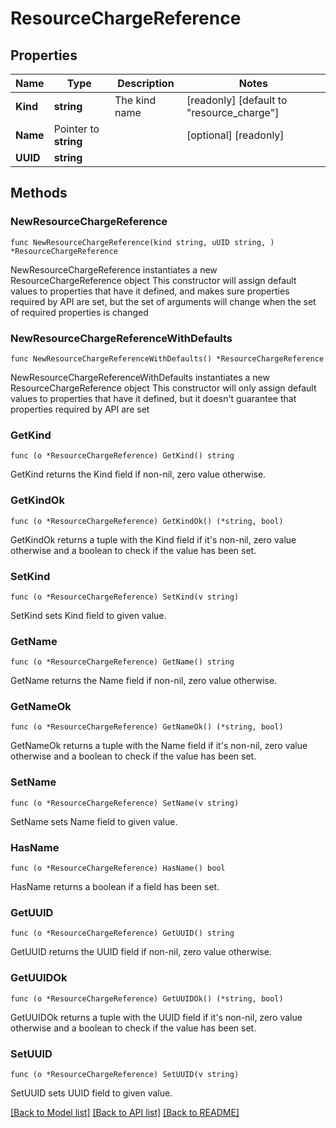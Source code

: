 # ResourceChargeReference

## Properties

Name | Type | Description | Notes
------------ | ------------- | ------------- | -------------
**Kind** | **string** | The kind name | [readonly] [default to "resource_charge"]
**Name** | Pointer to **string** |  | [optional] [readonly] 
**UUID** | **string** |  | 

## Methods

### NewResourceChargeReference

`func NewResourceChargeReference(kind string, uUID string, ) *ResourceChargeReference`

NewResourceChargeReference instantiates a new ResourceChargeReference object
This constructor will assign default values to properties that have it defined,
and makes sure properties required by API are set, but the set of arguments
will change when the set of required properties is changed

### NewResourceChargeReferenceWithDefaults

`func NewResourceChargeReferenceWithDefaults() *ResourceChargeReference`

NewResourceChargeReferenceWithDefaults instantiates a new ResourceChargeReference object
This constructor will only assign default values to properties that have it defined,
but it doesn't guarantee that properties required by API are set

### GetKind

`func (o *ResourceChargeReference) GetKind() string`

GetKind returns the Kind field if non-nil, zero value otherwise.

### GetKindOk

`func (o *ResourceChargeReference) GetKindOk() (*string, bool)`

GetKindOk returns a tuple with the Kind field if it's non-nil, zero value otherwise
and a boolean to check if the value has been set.

### SetKind

`func (o *ResourceChargeReference) SetKind(v string)`

SetKind sets Kind field to given value.


### GetName

`func (o *ResourceChargeReference) GetName() string`

GetName returns the Name field if non-nil, zero value otherwise.

### GetNameOk

`func (o *ResourceChargeReference) GetNameOk() (*string, bool)`

GetNameOk returns a tuple with the Name field if it's non-nil, zero value otherwise
and a boolean to check if the value has been set.

### SetName

`func (o *ResourceChargeReference) SetName(v string)`

SetName sets Name field to given value.

### HasName

`func (o *ResourceChargeReference) HasName() bool`

HasName returns a boolean if a field has been set.

### GetUUID

`func (o *ResourceChargeReference) GetUUID() string`

GetUUID returns the UUID field if non-nil, zero value otherwise.

### GetUUIDOk

`func (o *ResourceChargeReference) GetUUIDOk() (*string, bool)`

GetUUIDOk returns a tuple with the UUID field if it's non-nil, zero value otherwise
and a boolean to check if the value has been set.

### SetUUID

`func (o *ResourceChargeReference) SetUUID(v string)`

SetUUID sets UUID field to given value.



[[Back to Model list]](../README.md#documentation-for-models) [[Back to API list]](../README.md#documentation-for-api-endpoints) [[Back to README]](../README.md)


